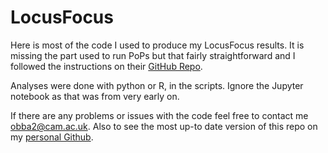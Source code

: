 # LocusFocus

Here is most of the code I used to produce my LocusFocus results. It is missing the part used to run PoPs but that fairly straightforward and I followed the instructions on their [GitHub Repo](https://github.com/FinucaneLab/pops).

Analyses were done with python or R, in the scripts. Ignore the Jupyter notebook as that was from very early on.

If there are any problems or issues with the code feel free to contact me obba2@cam.ac.uk. Also to see the most up-to date version of this repo on my [personal Github](https://github.com/Tobi1kenobi/locus-focus).